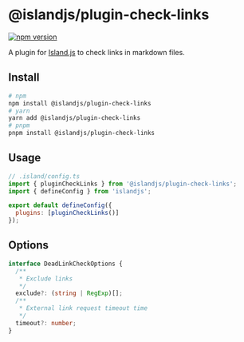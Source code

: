 # @islandjs/plugin-check-links

[![npm version](https://badge.fury.io/js/%40islandjs%2Fplugin-check-links.svg)](https://badge.fury.io/js/%40islandjs%2Fplugin-check-links)

A plugin for [Island.js](https://github.com/sanyuan0704/island.js) to check links in markdown files.

## Install

```bash
# npm
npm install @islandjs/plugin-check-links
# yarn
yarn add @islandjs/plugin-check-links
# pnpm
pnpm install @islandjs/plugin-check-links
```

## Usage

```js
// .island/config.ts
import { pluginCheckLinks } from '@islandjs/plugin-check-links';
import { defineConfig } from 'islandjs';

export default defineConfig({
  plugins: [pluginCheckLinks()]
});
```

## Options

```ts
interface DeadLinkCheckOptions {
  /**
   * Exclude links
   */
  exclude?: (string | RegExp)[];
  /**
   * External link request timeout time
   */
  timeout?: number;
}
```
